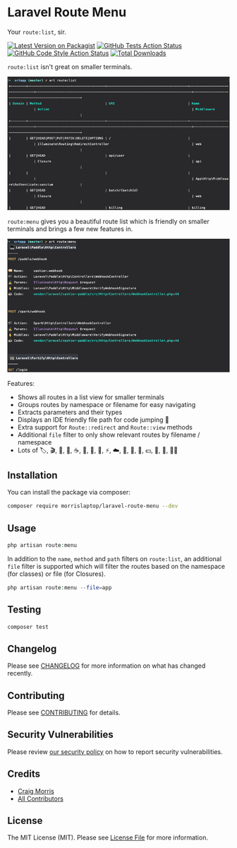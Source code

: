 # Laravel Route Menu

Your `route:list`, sir.

[![Latest Version on Packagist](https://img.shields.io/packagist/v/morrislaptop/laravel-route-menu.svg?style=flat-square)](https://packagist.org/packages/morrislaptop/laravel-route-menu)
[![GitHub Tests Action Status](https://img.shields.io/github/workflow/status/morrislaptop/laravel-route-menu/run-tests?label=tests)](https://github.com/morrislaptop/laravel-route-menu/actions?query=workflow%3ATests+branch%3Amaster)
[![GitHub Code Style Action Status](https://img.shields.io/github/workflow/status/morrislaptop/laravel-route-menu/Check%20&%20fix%20styling?label=code%20style)](https://github.com/morrislaptop/laravel-route-menu/actions?query=workflow%3A"Check+%26+fix+styling"+branch%3Amaster)
[![Total Downloads](https://img.shields.io/packagist/dt/morrislaptop/laravel-route-menu.svg?style=flat-square)](https://packagist.org/packages/morrislaptop/laravel-route-menu)


`route:list` isn't great on smaller terminals. 

![route:list](docs/route-list.png)

`route:menu` gives you a beautiful route list which is friendly on smaller terminals and brings a few new features in.

![route:menu](docs/route-menu.png)

Features:

* Shows all routes in a list view for smaller terminals
* Groups routes by namespace or filename for easy navigating
* Extracts parameters and their types
* Displays an IDE friendly file path for code jumping 🌟
* Extra support for `Route::redirect` and `Route::view` methods
* Additional `file` filter to only show relevant routes by filename / namespace
* Lots of 🏷️, 🎬, 🤹, 🖕, ☕️, 🏰, 🛫, 👀, ⚡, ☁️, 🌙, 🌅, 🔭, 💵, 🔐, 🛂, 👨‍🚀️

## Installation

You can install the package via composer:

```bash
composer require morrislaptop/laravel-route-menu --dev
```

## Usage

```php
php artisan route:menu
```

In addition to the `name`, `method` and `path` filters on `route:list`, an additional `file` filter is supported which will filter the routes based on the namespace (for classes) or file (for Closures).

```php
php artisan route:menu --file=app
```

## Testing

```bash
composer test
```

## Changelog

Please see [CHANGELOG](CHANGELOG.md) for more information on what has changed recently.

## Contributing

Please see [CONTRIBUTING](.github/CONTRIBUTING.md) for details.

## Security Vulnerabilities

Please review [our security policy](../../security/policy) on how to report security vulnerabilities.

## Credits

- [Craig Morris](https://github.com/morrislaptop)
- [All Contributors](../../contributors)

## License

The MIT License (MIT). Please see [License File](LICENSE.md) for more information.
